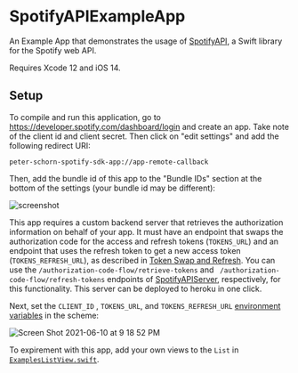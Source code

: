 # SpotifyAPIExampleApp

An Example App that demonstrates the usage of [SpotifyAPI](https://github.com/Peter-Schorn/SpotifyAPI), a Swift library for the Spotify web API.

Requires Xcode 12 and iOS 14.

## Setup

To compile and run this application, go to https://developer.spotify.com/dashboard/login and create an app. Take note of the client id and client secret. Then click on "edit settings" and add the following redirect URI:
```
peter-schorn-spotify-sdk-app://app-remote-callback
```

Then, add the bundle id of this app to the "Bundle IDs" section at the bottom of the settings (your bundle id may be different):

![screenshot](https://user-images.githubusercontent.com/58197311/121619018-74fcdd80-ca2d-11eb-84bf-d9de290caaec.jpg)

This app requires a custom backend server that retrieves the authorization information on behalf of your app. It must have an endpoint that swaps the authorization code for the access and refresh tokens (`TOKENS_URL`) and an endpoint that uses the refresh token to get a new access token (`TOKENS_REFRESH_URL`), as described in [Token Swap and Refresh][token swap]. You can use the `/authorization-code-flow/retrieve-tokens` and ` /authorization-code-flow/refresh-tokens` endpoints of [SpotifyAPIServer][spotify api server], respectively, for this functionality. This server can be deployed to heroku in one click.

Next, set the `CLIENT_ID` , `TOKENS_URL`, and `TOKENS_REFRESH_URL` [environment variables][env] in the scheme:

![Screen Shot 2021-06-10 at 9 18 52 PM](https://user-images.githubusercontent.com/58197311/121621267-77f9cd00-ca31-11eb-9140-b911ab048da1.png)

To expirement with this app, add your own views to the `List` in [`ExamplesListView.swift`][examples list].  

[env]: https://help.apple.com/xcode/mac/11.4/index.html?localePath=en.lproj#/dev3ec8a1cb4
[examples list]:  https://github.com/Peter-Schorn/SpotifyAPIExampleApp/blob/main/SpotifyAPIExampleApp/Views/ExamplesListView.swift
[auth code flow]: https://github.com/Peter-Schorn/SpotifyAPI#authorizing-with-the-authorization-code-flow
[url scheme]: https://developer.apple.com/documentation/xcode/allowing_apps_and_websites_to_link_to_your_content/defining_a_custom_url_scheme_for_your_app
[make auth URL]: https://peter-schorn.github.io/SpotifyAPI/documentation/spotifywebapi/authorizationcodeflowbackendmanager/makeauthorizationurl(redirecturi:showdialog:state:scopes:)
[authorize]: https://github.com/Peter-Schorn/SpotifyAPIExampleApp/blob/8d41edb66c43df27b0c675526f531116e3df8fcc/SpotifyAPIExampleApp/Model/Spotify.swift#L160-L185
[login button]: https://github.com/Peter-Schorn/SpotifyAPIExampleApp/blob/8d41edb66c43df27b0c675526f531116e3df8fcc/SpotifyAPIExampleApp/Views/LoginView.swift#L89
[login view]: https://github.com/Peter-Schorn/SpotifyAPIExampleApp/blob/main/SpotifyAPIExampleApp/Views/LoginView.swift
[on open URL]: https://github.com/Peter-Schorn/SpotifyAPIExampleApp/blob/8d41edb66c43df27b0c675526f531116e3df8fcc/SpotifyAPIExampleApp/Views/RootView.swift#L32
[root view]: https://github.com/Peter-Schorn/SpotifyAPIExampleApp/blob/main/SpotifyAPIExampleApp/Views/RootView.swift
[request tokens]: https://peter-schorn.github.io/SpotifyAPI/documentation/spotifywebapi/authorizationcodeflowbackendmanager/requestaccessandrefreshtokens(redirecturiwithquery:state:)

[auth did change publisher]: https://peter-schorn.github.io/SpotifyAPI/documentation/spotifywebapi/spotifyapi/authorizationmanagerdidchange
[spotify init subscribe]: https://github.com/Peter-Schorn/SpotifyAPIExampleApp/blob/8d41edb66c43df27b0c675526f531116e3df8fcc/SpotifyAPIExampleApp/Model/Spotify.swift#L97-L104
[auth did change method]: https://github.com/Peter-Schorn/SpotifyAPIExampleApp/blob/8d41edb66c43df27b0c675526f531116e3df8fcc/SpotifyAPIExampleApp/Model/Spotify.swift#L187-L235
[is authorized]: https://github.com/Peter-Schorn/SpotifyAPIExampleApp/blob/8d41edb66c43df27b0c675526f531116e3df8fcc/SpotifyAPIExampleApp/Model/Spotify.swift#L67
[is authorized true]: https://github.com/Peter-Schorn/SpotifyAPIExampleApp/blob/8d41edb66c43df27b0c675526f531116e3df8fcc/SpotifyAPIExampleApp/Model/Spotify.swift#L208
[persistent storage]:https://peter-schorn.github.io/SpotifyAPI/documentation/spotifywebapi/saving-the-authorization-information-to-persistent-storage.
[spotify file]: https://github.com/Peter-Schorn/SpotifyAPIExampleApp/blob/main/SpotifyAPIExampleApp/Model/Spotify.swift
[did deauth method]: https://github.com/Peter-Schorn/SpotifyAPIExampleApp/blob/8d41edb66c43df27b0c675526f531116e3df8fcc/SpotifyAPIExampleApp/Model/Spotify.swift#L237-L271
[logout button]: https://github.com/Peter-Schorn/SpotifyAPIExampleApp/blob/8d41edb66c43df27b0c675526f531116e3df8fcc/SpotifyAPIExampleApp/Views/RootView.swift#L116-L131
[did deauth publisher]: https://peter-schorn.github.io/SpotifyAPI/documentation/spotifywebapi/spotifyapi/authorizationmanagerdiddeauthorize

[auth base deauth]: https://peter-schorn.github.io/SpotifyAPI/documentation/spotifywebapi/authorizationcodeflowmanagerbase/deauthorize()
[login view file]: https://github.com/Peter-Schorn/SpotifyAPIExampleApp/blob/main/SpotifyAPIExampleApp/Views/LoginView.swift
[spotify init keychain]: https://github.com/Peter-Schorn/SpotifyAPIExampleApp/blob/8d41edb66c43df27b0c675526f531116e3df8fcc/SpotifyAPIExampleApp/Model/Spotify.swift#L114
[token swap]: https://developer.spotify.com/documentation/ios/guides/token-swap-and-refresh/
[spotify api server]: https://github.com/Peter-Schorn/SpotifyAPIServer

